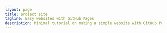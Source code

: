 ```yaml
---
layout: page
title: project site
tagline: Easy websites with GitHub Pages
description: Minimal tutorial on making a simple website with GitHub Pages
---
```

